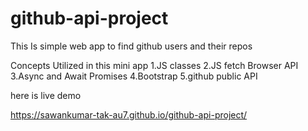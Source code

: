 # github-api-project

This Is simple web app to find github users and their repos 

Concepts Utilized in this mini app
1.JS classes
2.JS fetch Browser API
3.Async and Await Promises
4.Bootstrap
5.github public API

here is live demo

https://sawankumar-tak-au7.github.io/github-api-project/
